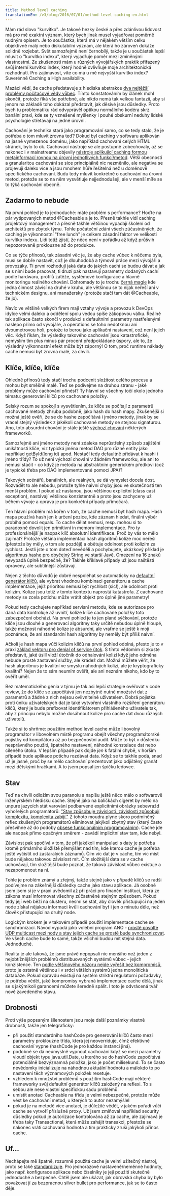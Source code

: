 ```yaml
---
title: Method level caching
translationEn: /v3/blog/2016/07/01/method-level-caching-en.html
---
```


Mám rád slovo "kurvítko". Je takové hezky české a přes zdánlivou lidovost má pro mě exaktní význam, který bych jinak musel vyjadřovat poměrně nudným opisem. Je to součástka, která má v nějakém větším celku objektivně malý nebo diskutabilní význam, ale která ho zároveň dokáže solidně rozjebat. Svět samozřejmě není černobílý, takže je u součástek lepší mluvit o "kurvítko indexu", který vyjadřuje poměr mezi zmíněnými vlastnostmi.  Ze zkušenosti mám u různých vývojářských praktik ‎přiřazený svůj interní kurvítko index, který hodně ovlivňuje moje architektonická rozhodnutí. Pro zajímavost, víte co má u mě nejvyšší kurvítko index? Suverénně Caching a High availability.

Mazáci vědí, že cache představuje z hlediska abstrakce [dva nejtěžší problémy počítačové vědy vůbec][fowler:two]. Tímto konstatováním by článek mohl skončit, protože říká vše potřebné, ale nikdo nemá tak velkou fantazii, aby si jenom na základě toho dokázal představit, jak děsivé jsou důsledky. Proto bych tu problematiku rád odvyprávěl optikou normálního kodéra skrz banální praxi, kde se ty vznešené myšlenky i pouhé obskurní neduhy lidské psychologie střetávají na jedné úrovni.

Cachování je technika stará jako programování samo, co se tedy stalo, že je potřeba o tom mluvit zrovna teď? Dokud byl caching v softwaru aplikován na jasně vymezenou doménu, jako například cachovaní celých HTML stránek, bylo to ok. Cachovací nástroje se ale postupně zobecňovaly, až se nakonec i v mainstreamu objevily [nástroje aplikující caching formou metainformací rovnou na úrovni jednotlivých funkcí/metod][Spring:cache]. Větší obecností a granularitou cachování se sice principiálně nic nezměnilo, ale negativa se projevují daleko více a jsou mnohem hůře řešitelná než u doménově specifického cachování. Budu tedy mluvit konkrétně o cachování na úrovni metod, protože se to na něm vysvětluje nejjednodušeji, ale v menší míře se to týká cachování obecně.

## Zadarmo to nebude

Na první pohled je to jednoduché: máte problém s performance? Hoďte na pár vytipovaných metod @Cacheable a je to. Přesně takhle vidí caching projektový management a přesně takhle většinou vypadají školení od architektů pro zbytek týmu. Tohle počáteční zdání všech zúčastněných, že caching je výkonnostní "free lunch" je celkem zásadní faktor ve velikosti kurvítko indexu. Lidi totiž zjistí, že něco není v pořádku až když průšvih nepozorovaně proklouzne až do produkce.

Co se týče přínosů, tak zásadní věc je, že aby cache vůbec k něčemu byla, musí se dobře nastavit, což je dlouhodobá a týmová práce mezi vývojáři a provozáky. Ti první rozhodují jaká data do jakých cachí se budou dávat a jak se s nimi bude pracovat, ti druzí pak nastavují parametry dodaných cachí podle hardwaru, profilů zátěže, systémové konfigurace a hlavně monitoringu reálného chování. Dohromady to je trochu [černá magie][Pinos:cache] kde jedna činnost závisí na druhé v kruhu, ale většinou se to nijak neřeší ani v technickém designu, ani manažersky (protože stačí tam dát @Cacheable, že jo).

Navíc ve většině velkých firem mají vztahy vývoje a provozu k DevOps idylce velmi daleko a oddělení spolu vedou spíše zákopovou válku. Reálně tak aplikace často skončí v produkci s defaultními parametry nastřelenými naslepo přímo od vývojáře, a operations se toho nedotknou ani dvoumetrovou holí, protože to berou jako aplikační nastavení, což není jejich věc. Když říkám, že výsledky takového cachování jsou katastrofické, nemyslím tím plus mínus pár procent předpokládané úspory, ale to, že výsledný výkonnostní efekt může být záporný! O tom, proč runtime náklady cache nemusí být zrovna malé, za chvíli.

## Klíče, klíče, klíče

Ohledně přínosů tedy stačí trochu podcenit složitost celého procesu a mohou být směšně malé. Teď se podívejme na druhou stranu - jaké problémy může cachování přinést? Ty hlavní se všechny točí okolo jednoho tématu: generování klíčů pro cachované položky.

Selský rozum se spokojí s vysvětlením, že klíče se počítají z parametrů cachované metody zhruba podobně, jako hash do hash mapy. Zkušenější si možná ještě ověří, že se do hashe započítává i jméno metody, jinak by se vracel stejný výsledek z jakékoli cachované metody se stejnou signaturou. Ano, toto absurdní chování je stále ještě [výchozí chování][ehcache-annotations] některých frameworků.

Samozřejmě ani jméno metody není zdaleka neprůstřelný způsob zajištění unikátnosti klíče, viz typická jména metod DAO pro různé entity jako například getById(long id) apod. Nestačí tedy defaultně přidávat k hashi i jméno třídy? To už není výchozí chování v žádném frameworku, ale ani to nemusí stačit - co když je metoda na abstraktním generickém předkovi (což je typické třeba pro DAO implementované pomocí JPA)?

Takových scénářů, banálních, ale reálných, se dá vymyslet docela dost. Rozvádět to ale nebudu, protože tyhle naivní chyby jsou ve skutečnosti ten menší problém. I pokud už nastanou, jsou většinou explicitní (class cast exception), nastávají většinou konzistentně a proto jsou zachyceny už během vývoje a oprava je pro konkrétní případy přímočará.

Ten hlavní problém má kořen v tom, že cache nemusí být hash mapa. Hash mapa používá hash jen k určení pozice, kde záznam hledat, finální výběr probíhá pomocí equals. To cache dělat nemusí, resp. mohou si to paradoxně dovolit jen primitivní in memory implementace. Pro ty profesionálnější je naopak klíč absolutní identifikace. Proč by vás to mělo zajímat? Protože většina implementací hash algoritmů kolize moc neřeší (přestože by měly, o tom ale později) a obětuje odolnost proti kolizím za rychlost. Jestli jste o tom doteď nevěděli a pochybujete, ukázkový příklad je [algoritmus hashe pro obyčejný String ve starší Javě][Java String]. Omezení na 16 znaků nevypadá úplně bezpečně, že? Takhle křiklavé případy už jsou naštěstí opraveny, ale subtilnější zůstávají.

Nejen z těchto důvodů je dobré nespoléhat se automaticky na [defaultní generátor klíčů][Spring:default], ale vybrat vhodnou kombinaci generátoru a cache implementace, jejíž prioritou nemusí být rychlost (sic!), ale odolnost proti kolizím. Kolize jsou totiž v tomto kontextu naprostá katastrofa. Z cachované metody se zcela potichu může vrátit objekt pro úplně jiné parametry!

Pokud tedy cachujete například servisní metodu, kde se autorizace pro daná data kontroluje až uvnitř, kolize klíče cachované položky toto zabezpečení obchází. Na první pohled je to jen plané sýčkování, protože klíče jsou dlouhé a generovací algoritmy taky určitě nebudou úplně hloupé, takže možnost náhodné kolize je absurdní, ale vraťme se ještě k mojí poznámce, že ani standardní hash algoritmy by neměly být příliš naivní.

Ačkoli je hash mapa vůči kolizím klíčů na první pohled odolná, přesto je to v praxi [základ vektoru pro denial of service útok][funkcionalne.cz:hash]. S tímto vědomím si zkuste představit, jaké úsilí vloží útočník do odhalování kolizí když jeho odměna nebude prosté zastavení služby, ale krádež dat. Možná můžete věřit, že hash algoritmus je kvalitní ve smyslu náhodných kolizí, ale je kryptograficky kvalitní? Nejen že to sám neumím ověřit, ale ani neznám nikoho, kdo by to ověřit uměl.

Bez matematického génia v týmu je tak asi lepší strategie ověřovat v code review, že do klíče se započítává jen nezbytně nutné množství dat z parametrů a žádné z nich nejsou ovlivnitelné uživatelem. Dobrá pojistka proti úniku uživatelských dat je také vytvoření vlastního rozšíření generátoru klíčů, který je bude prefixovat identifikátorem přihlášeného uživatele tak, aby z principu nebylo možné dosáhnout kolize pro cache dat dvou různých uživatelů.

Takže si to shrňme: použitím method level cache může libovolný programátor v libovolném místě programu obejít všechny programátorské pojistky od kompilátoru až po bezpečnostní audit. Může to být v důsledku nesprávného použití, špatného nastavení, náhodné konstelace dat nebo cíleného útoku. V lepším případě pak dojde *jen* k fatální chybě, v horším případě bude aplikace potichu rozdávat data. Když se to takhle podá, snad už je jasné, proč by se mělo cachování prezentovat jako odjištěný granát mezi dětskými hračkami. A to jsem popsal jen špičku ledovce.

## Stav
Teď na chvíli odložím svou paranoiu a napíšu ještě něco málo o softwarově inženýrském hledisku cache. Stejně jako na balíčkách cigeret by mělo na unpure jazycích stát varování podbarvené explicitními obrázky sebevražd vyhořelých programátorů: ["Stav způsobuje závislosti, závislosti způsobují komplexitu, komplexita zabíjí."][state] Z tohoto moudra plyne skoro podmíněný reflex zkušených programátorů eliminovat jakýkoli zbytný stav (který často přešvihne až do podoby [obsese funkcionálním programováním][calavera.info:funkcionalni]). Cache jde ale naopak přímo opačným směrem - zavádí implicitní stav tam, kde nebyl.

Závislost pak spočívá v tom, že při jakékoli manipulaci s daty je potřeba kromě primárního úložiště přemýšlet nad tím, kde kterou cache je potřeba ještě vyčistit od zastaralých záznamů. Čím víc dat je v cache, tím víc míst bude nějakou takovou závislost mít. Čím složitější data se v cache uchovávají, tím složitější bude poznat, že taková závislost vůbec existuje a nezapomenout na ní.

Tohle je problém známý a zřejmý, takže stejně jako v případě klíčů se radši podívejme na zákeřnější důsledky cache jako stavu aplikace. Já osobně jsem jsem si je v praxi uvědomil až při práci pro finanční instituci, která ze zákona musí informovat všechny zúčastněné stejným způsobem. Pokud tedy její web běží na clusteru, nesmí se stát, aby člověk přistupující na jeden node získal nějakou informaci kvůli cachování byť i jen o minutu déle, než člověk přistupující na druhý node.

Logickým krokem je v takovém případě použití implementace cache se synchronizací. Návod vypadá jako volební program ANO - [prostě povolte UDP multicast mezi nody a stav jejich cache se prostě bude  synchronizovat][ehcache:synchro]. Ve všech cache bude to samé, takže všichni budou mít stejná data. Jednoduché.

Realita je ale taková, že jsme právě nepopsali nic menšího než jeden z nejobtížnějších problémů distribuovaných systémů vůbec - jejich konzistence. Ten [podle většinového názoru nejde vyřešit bez kompromisů][cap], proto je ostatně většinou i v srdci větších systémů jedna monolitická databáze. Pokud opravdu existují na systém striktní regulatorní požadavky, je potřeba vědět, jaké kompromisy vybraná implementace cache dělá, jinak se s jakýmikoli garancemi můžete šeredně spálit. I toto je odvrácená tvář nově zavedeného stavu.

## Drobnosti
Proti výše popsaným šílenostem jsou moje další poznámky vlastně drobnosti, takže jen telegraficky:

- při použití standardního hashCode pro generování klíčů často mezi parametry proklouzne třída, která jej neoverriduje, čímž efektivně cachování vypne (hashCode je pro každou instanci jiná).
- podobně se dá neúmyslně vypnout cachování když se mezi parametry vloudí objekt typu java.util.Date, u kterého se do hashCode započítává potenciálně bezvýznamná položka, jako je počet milisekund. To se často nevědomky inicializuje na náhodnou aktuální hodnotu a málokdo to po nastavení těch významových položek resetuje.
- vzhledem k množství problémů s použitím hashCode mají některé frameworky svůj defaultní generátor klíčů založený na reflexi. To s sebou ale nese vlastní specifickou sadu problémů.
- umístit anotaci Cacheable na třídu je velmi nebezpečné, protože může vést ke cachování metod, u kterých to autor nezamýšlel
- pokud je na metodě více anotací, je důležité vědět, v jakém pořadí vůči cache se vytvoří příslušné proxy. Už jsem zmiňoval například security důsledky pokud je autorizace kontrolována až za cache, ale zajímavá je třeba taky Transactional, která může zahájit transakci, přestože se nakonec vrátí cachovaná hodnota a tím prakticky zruší jakýkoli přínos cache.

## Uf...
Nechápejte mě špatně, rozumně použitá cache je velmi užitečný nástroj, proto se také [standardizuje][jsr-107]. Pro jednorázově nastavené/neměnné hodnoty, jako např. konfigurace aplikace nebo číselníky je její použití skutečně jednoduché a bezpečné. Chtěl jsem ale ukázat, jak obrovská chyba by bylo považovat jí za bezpracnou silver bullet pro performance, jak se to často děje.

[state]: https://blog.acolyer.org/2015/03/20/out-of-the-tar-pit/
[fowler:two]: http://martinfowler.com/bliki/TwoHardThings.html
[jsr-107]: https://jcp.org/en/jsr/detail?id=107
[cap]: https://en.wikipedia.org/wiki/CAP_theorem
[ehcache:synchro]: http://www.ehcache.org/documentation/2.8/replication/jgroups-replicated-caching.html#example-configuration-using-udp-multicast
[Pinos:cache]: http://tom2ee.blogspot.cz/2015/11/jak-se-vyplati-kesovani.html
[Java String]: https://en.wikipedia.org/wiki/Java_hashCode%28%29
[funkcionalne.cz:hash]: http://funkcionalne.cz/2016/02/kolize-hashu-pro-mirne-pokrocile/
[Spring:default]: https://github.com/spring-projects/spring-framework/blob/master/spring-context/src/main/java/org/springframework/cache/interceptor/DefaultKeyGenerator.java
[Spring:cache]: http://docs.spring.io/spring/docs/current/spring-framework-reference/html/cache.html
[ehcache-annotations]: https://code.google.com/archive/p/ehcache-spring-annotations/
[calavera.info:funkcionalni]: http://calavera.info/v3/blog/2016/04/24/objektove-vs-funkcionalni.html
[jsr-107]: https://jcp.org/en/jsr/detail?id=107
